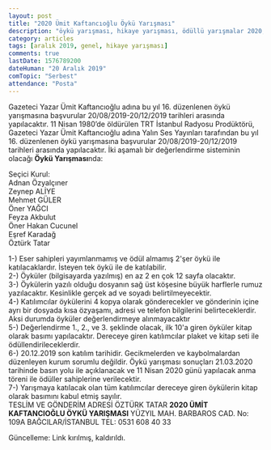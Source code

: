 ```yaml
---
layout: post
title: "2020 Ümit Kaftancıoğlu Öykü Yarışması"
description: "öykü yarışması, hikaye yarışması, ödüllü yarışmalar 2020, edebiyat yarışmaları 2020"
category: articles
tags: [aralık 2019, genel, hikaye yarışması]
comments: true
lastDate: 1576789200
dateHuman: "20 Aralık 2019"
comTopic: "Serbest"
attendance: "Posta" 
---
```


Gazeteci Yazar Ümit Kaftancıoğlu adına bu yıl 16. düzenlenen öykü yarışmasına başvurular 20/08/2019-20/12/2019 tarihleri arasında yapılacaktır. 
11 Nisan 1980’de öldürülen TRT İstanbul Radyosu Prodüktörü, Gazeteci Yazar Ümit Kaftancıoğlu adına Yalın Ses Yayınları tarafından bu yıl 16. düzenlenen öykü yarışmasına başvurular 20/08/2019-20/12/2019 tarihleri arasında yapılacaktır. 
İki aşamalı bir değerlendirme sisteminin olacağı **Öykü Yarışması**nda: 

Seçici Kurul:  
Adnan Özyalçıner  
Zeynep ALİYE  
Mehmet GÜLER  
Öner YAĞCI  
Feyza Akbulut  
Öner Hakan Cucunel  
Eşref Karadağ  
Öztürk Tatar

1-) Eser sahipleri yayımlanmamış ve ödül almamış 2'şer öykü ile katılacaklardır. İsteyen tek öykü ile de katılabilir.  
2-) Öyküler (bilgisayarda yazılmış) en az 2 en çok 12 sayfa olacaktır.  
3-) Öykülerin yazılı olduğu dosyanın sağ üst köşesine büyük harflerle rumuz yazılacaktır. Kesinlikle gerçek ad ve soyadı belirtilmeyecektir.  
4-) Katılımcılar öykülerini 4 kopya olarak gönderecekler ve gönderinin içine ayrı bir dosyada kısa özyaşamı, adresi ve telefon bilgilerini belirteceklerdir. Aksi durumda öyküler değerlendirmeye alınmayacaktır  
5-) Değerlendirme 1., 2., ve 3. şeklinde olacak, ilk 10'a giren öyküler kitap olarak basımı yapılacaktır.  Dereceye giren katılımcılar plaket ve kitap seti ile ödüllendirileceklerdir.  
6-) 20.12.2019 son katılım tarihidir. Gecikmelerden ve kaybolmalardan düzenleyen kurum sorumlu değildir. Öykü yarışması sonuçları 21.03.2020 tarihinde basın yolu ile açıklanacak ve 11 Nisan 2020 günü yapılacak anma töreni ile ödüller sahiplerine verilecektir.  
7-) Yarışmaya katılacak olan tüm katılımcılar dereceye giren öykülerin kitap olarak basımını kabul etmiş sayılır.  
TESLİM VE GÖNDERİM  ADRESİ ÖZTÜRK TATAR **2020 ÜMİT KAFTANCIOĞLU ÖYKÜ YARIŞMASI** YÜZYIL MAH. BARBAROS CAD. No: 109A BAĞCILAR/İSTANBUL TEL: 0531 608 40 33  

Güncelleme: Link kırılmış, kaldırıldı.